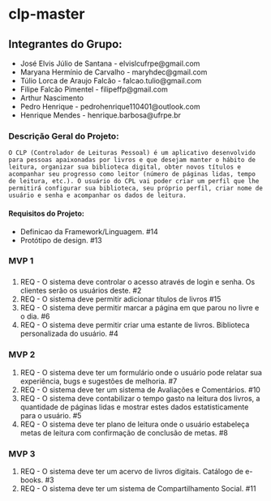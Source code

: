 # clp-master

## Integrantes do Grupo:

<ul>
    <li>José Elvis Júlio de Santana - elvislcufrpe@gmail.com</li>
    <li>Maryana Hermínio de Carvalho - maryhdec@gmail.com</li>
    <li>Túlio Lorca de Araujo Falcão - falcao.tulio@gmail.com</li>
    <li>Filipe Falcão Pimentel - filipeffp@gmail.com</li>
    <li>Arthur Nascimento</li>
    <li>Pedro Henrique - pedrohenrique110401@outlook.com</li>
    <li>Henrique Mendes - henrique.barbosa@ufrpe.br</li>
</ul>

### Descrição Geral do Projeto:

    O CLP (Controlador de Leituras Pessoal) é um aplicativo desenvolvido para pessoas apaixonadas por livros e que desejam manter o hábito de leitura, organizar sua biblioteca digital, obter novos títulos e acompanhar seu progresso como leitor (número de páginas lidas, tempo de leitura, etc.). O usuário do CPL vai poder criar um perfil que lhe permitirá configurar sua biblioteca, seu próprio perfil, criar nome de usuário e senha e acompanhar os dados de leitura.

#### Requisitos do Projeto:
<ul>    
    <li>Definicao da Framework/Linguagem. #14</li>
    <li>Protótipo de design. #13</li>
</ul>

<h3>MVP 1<h3></h3>
<ol>
    <li>REQ - O sistema deve controlar o acesso através de login e senha. Os clientes serão os usuários deste. #2</li>
    <li>REQ - O sistema deve permitir adicionar títulos de livros #15</li>
    <li>REQ - O sistema deve permitir marcar a página em que parou no livre e o dia. #6</li>
    <li>REQ - O sistema deve permitir criar uma estante de livros. Biblioteca personalizada do usuário. #4</li>
</ol> 
<h3>MVP 2</h3>
<ol>
    <li>REQ - O sistema deve ter um formulário onde o usuário pode relatar sua experiência, bugs e sugestões de melhoria. #7</li>
    <li>REQ - O sistema deve ter um sistema de Avaliações e Comentários. #10</li>
    <li>REQ - O sistema deve contabilizar o tempo gasto na leitura dos livros, a quantidade de páginas lidas e mostrar estes dados estatisticamente para o usuário. #5</li>
    <li>REQ - O sistema deve ter plano de leitura onde o usuário estabeleça metas de leitura com confirmação de conclusão de metas. #8</li>
</ol>
<h3>MVP 3</h3>
<ol>
    <li>REQ - O sistema deve ter um acervo de livros digitais. Catálogo de e-books. #3</li>
    <li>REQ - O sistema deve ter um sistema de Compartilhamento Social. #11</li>
</ol>
